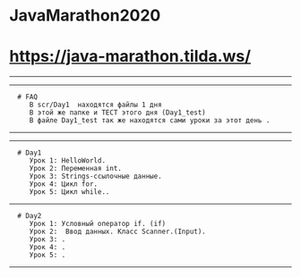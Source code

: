 # JavaMarathon2020
# https://java-marathon.tilda.ws/
----------------
----------------
      # FAQ
         В scr/Day1  находятся файлы 1 дня 
         В этой же папке и ТЕСТ этого дня (Day1_test)
         В файле Day1_test так же находятся сами уроки за этот день .
----------------
----------------
      # Day1
         Урок 1: HelloWorld.
         Урок 2: Переменная int.
         Урок 3: Strings-ссылочные данные.
         Урок 4: Цикл for.
         Урок 5: Цикл while..
----------------
      # Day2
         Урок 1: Условный оператор if. (if)
         Урок 2:  Ввод данных. Класс Scanner.(Input).
         Урок 3: .
         Урок 4: .
         Урок 5: .
----------------
